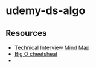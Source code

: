 # udemy-ds-algo

## Resources

- [Technical Interview Mind Map](https://coggle.it/diagram/W5E5tqYlrXvFJPsq/t/master-the-interview-click-here-for-course-link)
- [Big O cheetsheat](https://www.bigocheatsheet.com/)
- 